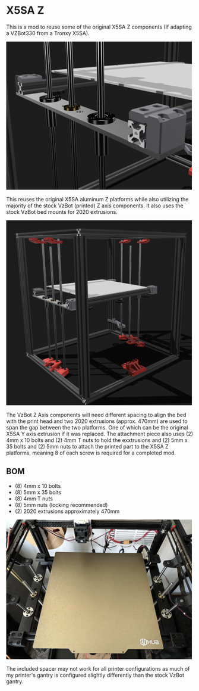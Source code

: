 # X5SA Z
This is a mod to reuse some of the original X5SA Z components (If adapting a VZBot330 from a Tronxy X5SA).

<img src="./X5SA_Z_Close.png" alt="Printed Part" width="500">

This reuses the original X5SA aluminum Z platforms while also utilizing the majority of the stock VzBot (printed) Z axis components. It also uses the stock VzBot bed mounts for 2020 extrusions.

<img src="./X5SA_Z_Full.png" alt="Full Bed System" width="500">

The VzBot Z Axis components will need different spacing to align the bed with the print head and two 2020 extrusions (approx. 470mm) are used to span the gap between the two platforms. One of which can be the original X5SA Y axis extrusion if it was replaced. The attachment piece also uses (2) 4mm x 10 bolts and (2) 4mm T nuts to hold the exxtrusions and (2) 5mm x 35 bolts and (2) 5mm nuts to attach the printed part to the X5SA Z platforms, meaning 8 of each screw is required for a completed mod.

## BOM
- (8) 4mm x 10 bolts
- (8) 5mm x 35 bolts
- (8) 4mm T nuts
- (8) 5mm nuts (locking recommended)
- (2) 2020 extrusions approximately 470mm


<img src="./IMG_3615.jpeg" alt="Picture of completed mod" width="500">


The included spacer may not work for all printer configurations as much of my printer's gantry is configured slightly differently than the stock VzBot gantry.
